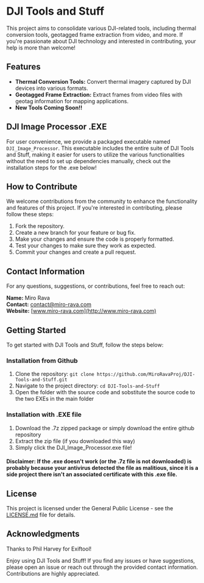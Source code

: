 # DJI Tools and Stuff

This project aims to consolidate various DJI-related tools, including thermal conversion tools, geotagged frame extraction from video, and more. If you're passionate about DJI technology and interested in contributing, your help is more than welcome!

## Features

- **Thermal Conversion Tools:** Convert thermal imagery captured by DJI devices into various formats.
- **Geotagged Frame Extraction:** Extract frames from video files with geotag information for mapping applications.
- **New Tools Coming Soon!!**

## DJI Image Processor .EXE

For user convenience, we provide a packaged executable named `DJI_Image_Processor`. This executable includes the entire suite of DJI Tools and Stuff, making it easier for users to utilize the various functionalities without the need to set up dependencies manually, check out the installation steps for the .exe below!

## How to Contribute

We welcome contributions from the community to enhance the functionality and features of this project. If you're interested in contributing, please follow these steps:

1. Fork the repository.
2. Create a new branch for your feature or bug fix.
3. Make your changes and ensure the code is properly formatted.
4. Test your changes to make sure they work as expected.
5. Commit your changes and create a pull request.

## Contact Information

For any questions, suggestions, or contributions, feel free to reach out:

**Name:** Miro Rava  
**Contact:** [contact@miro-rava.com](mailto:contact@miro-rava.com)  
**Website:** [www.miro-rava.com](http://www.miro-rava.com)

## Getting Started

To get started with DJI Tools and Stuff, follow the steps below:

### Installation from Github

1. Clone the repository: `git clone https://github.com/MiroRavaProj/DJI-Tools-and-Stuff.git`
2. Navigate to the project directory: `cd DJI-Tools-and-Stuff`
3. Open the folder with the source code and sobstitute the source code to the two EXEs in the main folder

### Installation with .EXE file

1. Download the .7z zipped package or simply download the entire github repository
2. Extract the zip file (if you downloaded this way)
3. Simply click the DJI_Image_Processor.exe file!

#### Disclaimer: If the .exe doesn't work (or the .7z file is not downloaded) is probably because your antivirus detected the file as malitious, since it is a side project there isn't an associated certificate with this .exe file.


## License

This project is licensed under the General Public License - see the [LICENSE.md](LICENSE.md) file for details.

## Acknowledgments

Thanks to Phil Harvey for Exiftool!

Enjoy using DJI Tools and Stuff! If you find any issues or have suggestions, please open an issue or reach out through the provided contact information. Contributions are highly appreciated.
